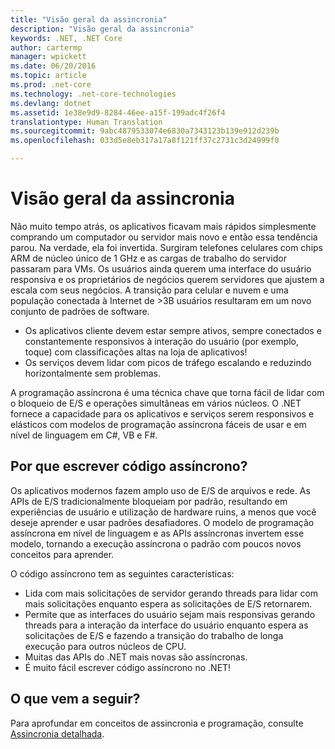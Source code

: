 ```yaml
---
title: "Visão geral da assincronia"
description: "Visão geral da assincronia"
keywords: .NET, .NET Core
author: cartermp
manager: wpickett
ms.date: 06/20/2016
ms.topic: article
ms.prod: .net-core
ms.technology: .net-core-technologies
ms.devlang: dotnet
ms.assetid: 1e38e9d9-8284-46ee-a15f-199adc4f26f4
translationtype: Human Translation
ms.sourcegitcommit: 9abc4879533074e6830a7343123b139e912d239b
ms.openlocfilehash: 033d5e8eb317a17a8f121ff37c2731c3d24999f0

---
```


# <a name="async-overview"></a>Visão geral da assincronia

Não muito tempo atrás, os aplicativos ficavam mais rápidos simplesmente comprando um computador ou servidor mais novo e então essa tendência parou. Na verdade, ela foi invertida. Surgiram telefones celulares com chips ARM de núcleo único de 1 GHz e as cargas de trabalho do servidor passaram para VMs. Os usuários ainda querem uma interface do usuário responsiva e os proprietários de negócios querem servidores que ajustem a escala com seus negócios. A transição para celular e nuvem e uma população conectada à Internet de >3B usuários resultaram em um novo conjunto de padrões de software. 

* Os aplicativos cliente devem estar sempre ativos, sempre conectados e constantemente responsivos à interação do usuário (por exemplo, toque) com classificações altas na loja de aplicativos!
* Os serviços devem lidar com picos de tráfego escalando e reduzindo horizontalmente sem problemas. 

A programação assíncrona é uma técnica chave que torna fácil de lidar com o bloqueio de E/S e operações simultâneas em vários núcleos. O .NET fornece a capacidade para os aplicativos e serviços serem responsivos e elásticos com modelos de programação assíncrona fáceis de usar e em nível de linguagem em C#, VB e F#.

## <a name="why-write-async-code"></a>Por que escrever código assíncrono?

Os aplicativos modernos fazem amplo uso de E/S de arquivos e rede. As APIs de E/S tradicionalmente bloqueiam por padrão, resultando em experiências de usuário e utilização de hardware ruins, a menos que você deseje aprender e usar padrões desafiadores. O modelo de programação assíncrona em nível de linguagem e as APIs assíncronas invertem esse modelo, tornando a execução assíncrona o padrão com poucos novos conceitos para aprender.

O código assíncrono tem as seguintes características:

* Lida com mais solicitações de servidor gerando threads para lidar com mais solicitações enquanto espera as solicitações de E/S retornarem.
* Permite que as interfaces do usuário sejam mais responsivas gerando threads para a interação da interface do usuário enquanto espera as solicitações de E/S e fazendo a transição do trabalho de longa execução para outros núcleos de CPU.
* Muitas das APIs do .NET mais novas são assíncronas.
* É muito fácil escrever código assíncrono no .NET!

## <a name="whats-next"></a>O que vem a seguir?

Para aprofundar em conceitos de assincronia e programação, consulte [Assincronia detalhada](async-in-depth.md).




<!--HONumber=Nov16_HO3-->


